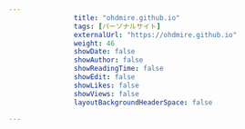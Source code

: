 ---
                title: "ohdmire.github.io"
                tags: [パーソナルサイト]
                externalUrl: "https://ohdmire.github.io"
                weight: 46
                showDate: false
                showAuthor: false
                showReadingTime: false
                showEdit: false
                showLikes: false
                showViews: false
                layoutBackgroundHeaderSpace: false
                ---


